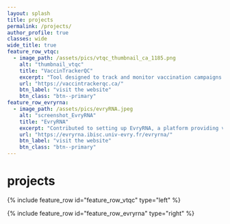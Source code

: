 ```yaml
---
layout: splash
title: projects
permalink: /projects/
author_profile: true
classes: wide
wide_title: true
feature_row_vtqc:
  - image_path: /assets/pics/vtqc_thumbnail_ca_1185.png
    alt: "thumbnail_vtqc"
    title: "VaccinTrackerQC"
    excerpt: "Tool designed to track and monitor vaccination campaigns in Quebec during the COVID-19 pandemic using official government data. The website provided users with up-to-date information, detailed analytics, interactive visualizations, and real-time insights into the progress of vaccination campaigns to support public health efforts and increase public awareness. Updates were posted on our X/Twitter account: [@vaccintrackerqc](https://x.com/vaccintrackerqc)"
    url: "https://vaccintrackerqc.ca/"
    btn_label: "visit the website"
    btn_class: "btn--primary"
feature_row_evryrna:
  - image_path: /assets/pics/evryRNA.jpeg
    alt: "screenshot_EvryRNA"
    title: "EvryRNA"
    excerpt: "Contributed to setting up EvryRNA, a platform providing various algorithms and bioinformatics tools dedicated to the prediction and analysis of non-coding RNAs (ncRNAs) developed in the [IBISC laboratory](https://www.ibisc.univ-evry.fr/) (Université Evry Val d'Essonne/[Génopole](https://www.genopole.fr/))"
    url: "https://evryrna.ibisc.univ-evry.fr/evryrna/"
    btn_label: "visit the website"
    btn_class: "btn--primary"
---
```


<h1 id="page-title" class="wide__title">projects</h1>

{% include feature_row id="feature_row_vtqc" type="left" %}

{% include feature_row id="feature_row_evryrna" type="right" %}
